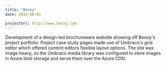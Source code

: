 ```yaml
---
title: "Benoy"
date: 2015-06-01

projectUrl: http://www.benoy.com
---
```


Development of a design-led brochureware website showing off Benoy's project portfolio. Project case study pages made use of Umbraco's grid editor which offered content editors flexible layout options. The site was image heavy, so the Umbraco media library was configured to store images in Azure blob storage and serve them over the Azure CDN.
